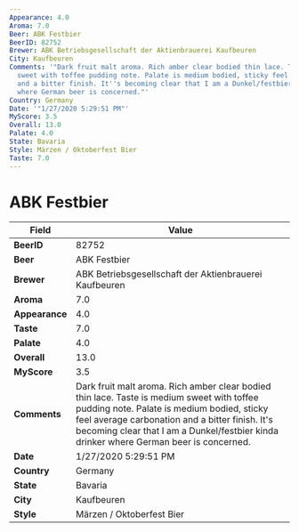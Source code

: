 ```yaml
---
Appearance: 4.0
Aroma: 7.0
Beer: ABK Festbier
BeerID: 82752
Brewer: ABK Betriebsgesellschaft der Aktienbrauerei Kaufbeuren
City: Kaufbeuren
Comments: '"Dark fruit malt aroma. Rich amber clear bodied thin lace. Taste is medium
  sweet with toffee pudding note. Palate is medium bodied, sticky feel average carbonation
  and a bitter finish. It''s becoming clear that I am a Dunkel/festbier kinda drinker
  where German beer is concerned."'
Country: Germany
Date: '"1/27/2020 5:29:51 PM"'
MyScore: 3.5
Overall: 13.0
Palate: 4.0
State: Bavaria
Style: Märzen / Oktoberfest Bier
Taste: 7.0
---
```


# ABK Festbier

| Field         | Value |
|---------------|-------|
| **BeerID** | 82752 |
| **Beer** | ABK Festbier |
| **Brewer** | ABK Betriebsgesellschaft der Aktienbrauerei Kaufbeuren |
| **Aroma** | 7.0 |
| **Appearance** | 4.0 |
| **Taste** | 7.0 |
| **Palate** | 4.0 |
| **Overall** | 13.0 |
| **MyScore** | 3.5 |
| **Comments** | Dark fruit malt aroma. Rich amber clear bodied thin lace. Taste is medium sweet with toffee pudding note. Palate is medium bodied, sticky feel average carbonation and a bitter finish. It's becoming clear that I am a Dunkel/festbier kinda drinker where German beer is concerned. |
| **Date** | 1/27/2020 5:29:51 PM |
| **Country** | Germany |
| **State** | Bavaria |
| **City** | Kaufbeuren |
| **Style** | Märzen / Oktoberfest Bier |
